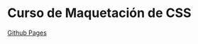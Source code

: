 # Curso de Maquetación de CSS

[Github Pages](https://velasco1704.github.io/curso-maquetaci-n-css/)
